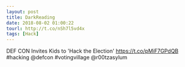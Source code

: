 ```yaml
---
layout: post
title: DarkReading
date: 2018-08-02 01:00:22
tourl: http://t.co/nSh7l5vd4x
tags: [Hack]
---
```

DEF CON Invites Kids to 'Hack the Election' https://t.co/pMiF7GPdQB #hacking @defcon #votingvillage @r00tzasylum